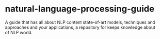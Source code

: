 # natural-language-processing-guide
A guide that has all about NLP content state-of-art models, techniques and approaches and your applications, a repository for keeps knowledge about of NLP world.
